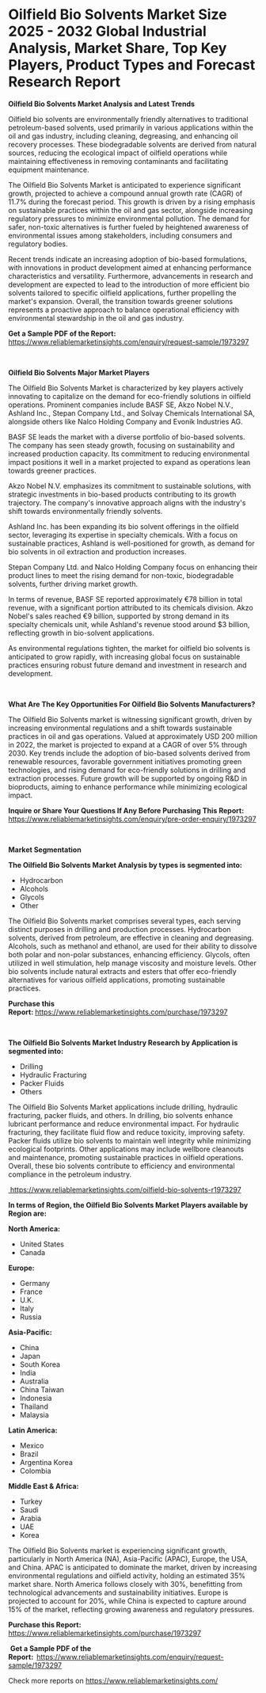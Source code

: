 <p><h1>Oilfield Bio Solvents Market Size 2025 - 2032 Global Industrial Analysis, Market Share, Top Key Players, Product Types and Forecast Research Report</h1></p><p><strong>Oilfield Bio Solvents Market Analysis and Latest Trends</strong></p>
<p><p>Oilfield bio solvents are environmentally friendly alternatives to traditional petroleum-based solvents, used primarily in various applications within the oil and gas industry, including cleaning, degreasing, and enhancing oil recovery processes. These biodegradable solvents are derived from natural sources, reducing the ecological impact of oilfield operations while maintaining effectiveness in removing contaminants and facilitating equipment maintenance.</p><p>The Oilfield Bio Solvents Market is anticipated to experience significant growth, projected to achieve a compound annual growth rate (CAGR) of 11.7% during the forecast period. This growth is driven by a rising emphasis on sustainable practices within the oil and gas sector, alongside increasing regulatory pressures to minimize environmental pollution. The demand for safer, non-toxic alternatives is further fueled by heightened awareness of environmental issues among stakeholders, including consumers and regulatory bodies.</p><p>Recent trends indicate an increasing adoption of bio-based formulations, with innovations in product development aimed at enhancing performance characteristics and versatility. Furthermore, advancements in research and development are expected to lead to the introduction of more efficient bio solvents tailored to specific oilfield applications, further propelling the market's expansion. Overall, the transition towards greener solutions represents a proactive approach to balance operational efficiency with environmental stewardship in the oil and gas industry.</p></p>
<p><strong>Get a Sample PDF of the Report:&nbsp;</strong> <a href="https://www.reliablemarketinsights.com/enquiry/request-sample/1973297?utm_campaign=3196&utm_medium=2&utm_source=Github&utm_content=ia&utm_term=03042025&utm_id=oilfield-bio-solvents">https://www.reliablemarketinsights.com/enquiry/request-sample/1973297</a></p>
<p>&nbsp;</p>
<p><strong>Oilfield Bio Solvents Major Market Players</strong></p>
<p><p>The Oilfield Bio Solvents Market is characterized by key players actively innovating to capitalize on the demand for eco-friendly solutions in oilfield operations. Prominent companies include BASF SE, Akzo Nobel N.V., Ashland Inc., Stepan Company Ltd., and Solvay Chemicals International SA, alongside others like Nalco Holding Company and Evonik Industries AG.</p><p>BASF SE leads the market with a diverse portfolio of bio-based solvents. The company has seen steady growth, focusing on sustainability and increased production capacity. Its commitment to reducing environmental impact positions it well in a market projected to expand as operations lean towards greener practices.</p><p>Akzo Nobel N.V. emphasizes its commitment to sustainable solutions, with strategic investments in bio-based products contributing to its growth trajectory. The company's innovative approach aligns with the industry's shift towards environmentally friendly solvents.</p><p>Ashland Inc. has been expanding its bio solvent offerings in the oilfield sector, leveraging its expertise in specialty chemicals. With a focus on sustainable practices, Ashland is well-positioned for growth, as demand for bio solvents in oil extraction and production increases.</p><p>Stepan Company Ltd. and Nalco Holding Company focus on enhancing their product lines to meet the rising demand for non-toxic, biodegradable solvents, further driving market growth.</p><p>In terms of revenue, BASF SE reported approximately €78 billion in total revenue, with a significant portion attributed to its chemicals division. Akzo Nobel's sales reached €9 billion, supported by strong demand in its specialty chemicals unit, while Ashland's revenue stood around $3 billion, reflecting growth in bio-solvent applications.</p><p>As environmental regulations tighten, the market for oilfield bio solvents is anticipated to grow rapidly, with increasing global focus on sustainable practices ensuring robust future demand and investment in research and development.</p></p>
<p>&nbsp;</p>
<p><strong>What Are The Key Opportunities For Oilfield Bio Solvents Manufacturers?</strong></p>
<p><p>The Oilfield Bio Solvents market is witnessing significant growth, driven by increasing environmental regulations and a shift towards sustainable practices in oil and gas operations. Valued at approximately USD 200 million in 2022, the market is projected to expand at a CAGR of over 5% through 2030. Key trends include the adoption of bio-based solvents derived from renewable resources, favorable government initiatives promoting green technologies, and rising demand for eco-friendly solutions in drilling and extraction processes. Future growth will be supported by ongoing R&D in bioproducts, aiming to enhance performance while minimizing ecological impact.</p></p>
<p><strong>Inquire or Share Your Questions If Any Before Purchasing This Report:</strong> <a href="https://www.reliablemarketinsights.com/enquiry/pre-order-enquiry/1973297?utm_campaign=3196&utm_medium=2&utm_source=Github&utm_content=ia&utm_term=03042025&utm_id=oilfield-bio-solvents">https://www.reliablemarketinsights.com/enquiry/pre-order-enquiry/1973297</a></p>
<p>&nbsp;</p>
<p><strong>Market Segmentation</strong></p>
<p><strong>The Oilfield Bio Solvents Market Analysis by types is segmented into:</strong></p>
<p><ul><li>Hydrocarbon</li><li>Alcohols</li><li>Glycols</li><li>Other</li></ul></p>
<p><p>The Oilfield Bio Solvents market comprises several types, each serving distinct purposes in drilling and production processes. Hydrocarbon solvents, derived from petroleum, are effective in cleaning and degreasing. Alcohols, such as methanol and ethanol, are used for their ability to dissolve both polar and non-polar substances, enhancing efficiency. Glycols, often utilized in well stimulation, help manage viscosity and moisture levels. Other bio solvents include natural extracts and esters that offer eco-friendly alternatives for various oilfield applications, promoting sustainable practices.</p></p>
<p><strong>Purchase this Report:&nbsp;</strong><a href="https://www.reliablemarketinsights.com/purchase/1973297?utm_campaign=3196&utm_medium=2&utm_source=Github&utm_content=ia&utm_term=03042025&utm_id=oilfield-bio-solvents">https://www.reliablemarketinsights.com/purchase/1973297</a></p>
<p>&nbsp;</p>
<p><strong>The Oilfield Bio Solvents Market Industry Research by Application is segmented into:</strong></p>
<p><ul><li>Drilling</li><li>Hydraulic Fracturing</li><li>Packer Fluids</li><li>Others</li></ul></p>
<p><p>The Oilfield Bio Solvents Market applications include drilling, hydraulic fracturing, packer fluids, and others. In drilling, bio solvents enhance lubricant performance and reduce environmental impact. For hydraulic fracturing, they facilitate fluid flow and reduce toxicity, improving safety. Packer fluids utilize bio solvents to maintain well integrity while minimizing ecological footprints. Other applications may include wellbore cleanouts and maintenance, promoting sustainable practices in oilfield operations. Overall, these bio solvents contribute to efficiency and environmental compliance in the petroleum industry.</p></p>
<p><a href="https://www.reliablemarketinsights.com/oilfield-bio-solvents-r1973297?utm_campaign=3196&utm_medium=2&utm_source=Github&utm_content=ia&utm_term=03042025&utm_id=oilfield-bio-solvents">&nbsp;https://www.reliablemarketinsights.com/oilfield-bio-solvents-r1973297</a></p>
<p><strong>In terms of Region, the Oilfield Bio Solvents Market Players available by Region are:</strong></p>
<p>
    <p> <strong> North America: </strong>
        <ul>
            <li>United States</li>
            <li>Canada</li>
        </ul>
        </p> 
    <p> <strong> Europe: </strong>
        <ul>
            <li>Germany</li>
            <li>France</li>
            <li>U.K.</li>
            <li>Italy</li>
            <li>Russia</li>
        </ul>
        </p> 
    <p> <strong> Asia-Pacific: </strong>
        <ul>
            <li>China</li>
            <li>Japan</li>
            <li>South Korea</li>
            <li>India</li>
            <li>Australia</li>
            <li>China Taiwan</li>
            <li>Indonesia</li>
            <li>Thailand</li>
            <li>Malaysia</li>
        </ul>
        </p> 
    <p> <strong> Latin America: </strong>
        <ul>
            <li>Mexico</li>
            <li>Brazil</li>
            <li>Argentina Korea</li>
            <li>Colombia</li>
        </ul>
        </p> 
    <p> <strong> Middle East & Africa: </strong>
        <ul>
            <li>Turkey</li>
            <li>Saudi</li>
            <li>Arabia</li>
            <li>UAE</li>
            <li>Korea</li>
        </ul>
    </p>
    </p>
<p><p>The Oilfield Bio Solvents market is experiencing significant growth, particularly in North America (NA), Asia-Pacific (APAC), Europe, the USA, and China. APAC is anticipated to dominate the market, driven by increasing environmental regulations and oilfield activity, holding an estimated 35% market share. North America follows closely with 30%, benefitting from technological advancements and sustainability initiatives. Europe is projected to account for 20%, while China is expected to capture around 15% of the market, reflecting growing awareness and regulatory pressures.</p></p>
<p><strong>Purchase this Report: </strong><a href="https://www.reliablemarketinsights.com/purchase/1973297?utm_campaign=3196&utm_medium=2&utm_source=Github&utm_content=ia&utm_term=03042025&utm_id=oilfield-bio-solvents">https://www.reliablemarketinsights.com/purchase/1973297</a></p>
<p>&nbsp;<strong>Get a Sample PDF of the Report:&nbsp;&nbsp;</strong><a href="https://www.reliablemarketinsights.com/enquiry/request-sample/1973297?utm_campaign=3196&utm_medium=2&utm_source=Github&utm_content=ia&utm_term=03042025&utm_id=oilfield-bio-solvents">https://www.reliablemarketinsights.com/enquiry/request-sample/1973297</a></p>
<p><strong></strong></p>
<p>Check more reports on <a href="https://www.reliablemarketinsights.com/?utm_campaign=3196&utm_medium=2&utm_source=Github&utm_content=ia&utm_term=03042025&utm_id=oilfield-bio-solvents">https://www.reliablemarketinsights.com/</a></p>
